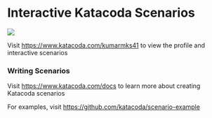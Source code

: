 # Interactive Katacoda Scenarios

[![](http://shields.katacoda.com/katacoda/kumarmks41/count.svg)](https://www.katacoda.com/kumarmks41 "Get your profile on Katacoda.com")

Visit https://www.katacoda.com/kumarmks41 to view the profile and interactive scenarios

### Writing Scenarios
Visit https://www.katacoda.com/docs to learn more about creating Katacoda scenarios

For examples, visit https://github.com/katacoda/scenario-example
